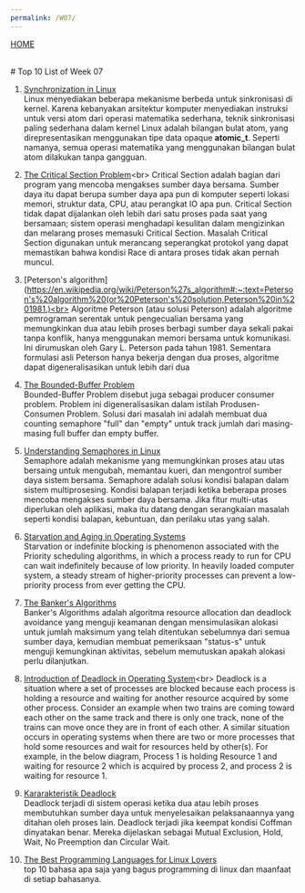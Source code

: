 ```yaml
---
permalink: /W07/
---
```


[HOME](../) 


<br>
# Top 10 List of Week 07

1. [Synchronization in Linux](https://www.academia.edu/42880365/Operating_System_Concepts_10th_Editions)<br>
Linux menyediakan beberapa mekanisme berbeda untuk sinkronisasi di kernel. Karena kebanyakan arsitektur komputer menyediakan instruksi untuk versi atom dari operasi matematika sederhana, teknik sinkronisasi paling sederhana dalam kernel Linux adalah bilangan bulat atom, yang direpresentasikan menggunakan tipe data opaque **atomic_t**. Seperti namanya, semua operasi matematika yang menggunakan bilangan bulat atom dilakukan tanpa gangguan.

2. [The Critical Section Problem](https://www.javatpoint.com/os-critical-section-problem#:~:text=The%20Critical%20Section%20Problem,tries%20to%20access%20shared%20resources.&text=The%20critical%20section%20cannot%20be,from%20entering%20the%20critical%20section.)<br>
Critical Section adalah bagian dari program yang mencoba mengakses sumber daya bersama. Sumber daya itu dapat berupa sumber daya apa pun di komputer seperti lokasi memori, struktur data, CPU, atau perangkat IO apa pun.
Critical Section tidak dapat dijalankan oleh lebih dari satu proses pada saat yang bersamaan; sistem operasi menghadapi kesulitan dalam mengizinkan dan melarang proses memasuki Critical Section.
Masalah Critical Section digunakan untuk merancang seperangkat protokol yang dapat memastikan bahwa kondisi Race di antara proses tidak akan pernah muncul.

3. [Peterson's algorithm](https://en.wikipedia.org/wiki/Peterson%27s_algorithm#:~:text=Peterson's%20algorithm%20(or%20Peterson's%20solution,Peterson%20in%201981.)<br>
Algoritme Peterson (atau solusi Peterson) adalah algoritme pemrograman serentak untuk pengecualian bersama yang memungkinkan dua atau lebih proses berbagi sumber daya sekali pakai tanpa konflik, hanya menggunakan memori bersama untuk komunikasi. Ini dirumuskan oleh Gary L. Peterson pada tahun 1981. Sementara formulasi asli Peterson hanya bekerja dengan dua proses, algoritme dapat digeneralisasikan untuk lebih dari dua

4. [The Bounded-Buffer Problem](https://practice.geeksforgeeks.org/problems/what-is-bounded-buffer-problem)<br>
Bounded-Buffer Problem disebut juga sebagai producer consumer problem. Problem ini digeneralisasikan dalam istilah Produsen-Consumen Problem. Solusi dari masalah ini adalah membuat dua counting semaphore "full" dan "empty" untuk track jumlah dari masing-masing full buffer dan empty buffer.

5. [Understanding Semaphores in Linux](https://linoxide.com/linux-how-to/semaphore/)<br>
Semaphore adalah mekanisme yang memungkinkan proses atau utas bersaing untuk mengubah, memantau kueri, dan mengontrol sumber daya sistem bersama. Semaphore adalah solusi kondisi balapan dalam sistem multiprosesing. Kondisi balapan terjadi ketika beberapa proses mencoba mengakses sumber daya bersama. Jika fitur multi-utas diperlukan oleh aplikasi, maka itu datang dengan serangkaian masalah seperti kondisi balapan, kebuntuan, dan perilaku utas yang salah.

6. [Starvation and Aging in Operating Systems](https://www.geeksforgeeks.org/starvation-and-aging-in-operating-systems/)<br>
Starvation or indefinite blocking is phenomenon associated with the Priority scheduling algorithms, in which a process ready to run for CPU can wait indefinitely because of low priority. In heavily loaded computer system, a steady stream of higher-priority processes can prevent a low-priority process from ever getting the CPU.

7. [The Banker's Algorithms](https://www.geeksforgeeks.org/bankers-algorithm-in-operating-system-2/)<br>
Banker's Algorithms adalah algoritma resource allocation dan deadlock avoidance yang menguji keamanan dengan mensimulasikan alokasi untuk jumlah maksimum yang telah ditentukan sebelumnya dari semua sumber daya, kemudian membuat pemeriksaan "status-s" untuk menguji kemungkinan aktivitas, sebelum memutuskan apakah alokasi perlu dilanjutkan.

8. [Introduction of Deadlock in Operating System](https://www.geeksforgeeks.org/introduction-of-deadlock-in-operating-system/#:~:text=Deadlock%20is%20a%20situation%20where,acquired%20by%20some%20other%20process.)<br>
Deadlock is a situation where a set of processes are blocked because each process is holding a resource and waiting for another resource acquired by some other process. 
Consider an example when two trains are coming toward each other on the same track and there is only one track, none of the trains can move once they are in front of each other. A similar situation occurs in operating systems when there are two or more processes that hold some resources and wait for resources held by other(s). For example, in the below diagram, Process 1 is holding Resource 1 and waiting for resource 2 which is acquired by process 2, and process 2 is waiting for resource 1. 

9. [Kararakteristik Deadlock](https://www.tutorialspoint.com/deadlock-characterization)<br>
Deadlock terjadi di sistem operasi ketika dua atau lebih proses membutuhkan sumber daya untuk menyelesaikan pelaksanaannya yang ditahan oleh proses lain. Deadlock terjadi jika keempat kondisi Coffman dinyatakan benar. Mereka dijelaskan sebagai Mutual Exclusion, Hold, Wait, No Preemption dan Circular Wait.

10. [The Best Programming Languages for Linux Lovers](https://kernelmastery.com/the-best-programming-languages-for-linux-lovers/)<br>
top 10 bahasa apa saja yang bagus programming di linux dan maanfaat di setiap bahasanya.
